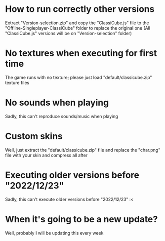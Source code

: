 # How to run correctly other versions

Extract "Version-selection.zip" and copy the "ClassiCube.js" file to the "Offline-Singleplayer-ClassiCube" folder to replace the original one (All "ClassiCube.js" versions will be on "Version-selection" folder)

# No textures when executing for first time

The game runs with no texture; please just load "default/classicube.zip" texture files

# No sounds when playing

Sadly, this can't reproduce sounds/music when playing

# Custom skins

Well, just extract the "default/classicube.zip" file and replace the "char.png" file with your skin and compress all after

# Executing older versions before "2022/12/23"

Sadly, this can't execute older versions before "2022/12/23" :<

# When it's going to be a new update?

Well, probably I will be updating this every week
